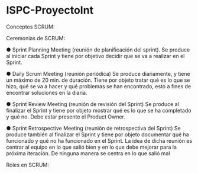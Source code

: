 # ISPC-ProyectoInt
Conceptos SCRUM:

Ceremonias de SCRUM:

● Sprint Planning Meeting (reunión de planificación del sprint).
    Se produce al iniciar cada Sprint y tiene
    por objetivo decidir que se va a realizar en el Sprint.
 
● Daily Scrum Meeting (reunión periódica)
    Se produce diariamente, y tiene un máximo de 20 min. 
    de duración. Tiene por objeto tratar qué es lo que se hizo, qué se va a hacer y 
    qué problemas se han encontrado, esto a fines de encontrar soluciones en la diaria.

● Sprint Review Meeting (reunión de revisión del Sprint)
    Se produce al finalizar el Sprint y tiene por
    objeto mostrar qué es lo que se ha completado 
    y qué no. Debe estar presente el Product Owner.

● Sprint Retrospective Meeting (reunión de retrospectiva del Sprint)
    Se produce también al finalizar el Sprint y tiene por objeto documentar qué ha funcionado y qué no ha funcionado 
    en el Sprint. La idea de dicha reunión es centrar al equipo en lo que salió bien y en lo que 
    debe mejorar para la próxima iteración. De ninguna manera se centra en lo que salió mal


Roles en SCRUM:
